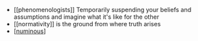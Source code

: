 - [[phenomenologists]] Temporarily suspending your beliefs and assumptions and imagine what it's like for the other
- [[normativity]] is the ground from where truth arises
- [[numinous]]

[//begin]: # "Autogenerated link references for markdown compatibility"
[numinous]: numinous.md "numinous"
[//end]: # "Autogenerated link references"